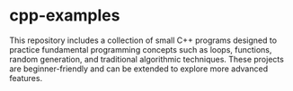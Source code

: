 # cpp-examples
This repository includes a collection of small C++ programs designed to practice fundamental programming concepts such as loops, functions, random generation, and traditional algorithmic techniques. These projects are beginner-friendly and can be extended to explore more advanced features.
